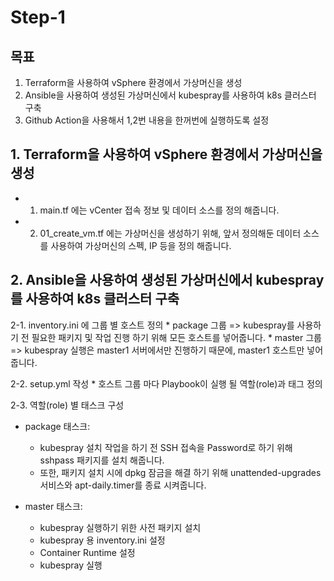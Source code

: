 # Step-1

## 목표 
1. Terraform을 사용하여 vSphere 환경에서 가상머신을 생성
2. Ansible을 사용하여 생성된 가상머신에서 kubespray를 사용하여 k8s 클러스터 구축
3. Github Action을 사용해서 1,2번 내용을 한꺼번에 실행하도록 설정

## 1. Terraform을 사용하여 vSphere 환경에서 가상머신을 생성

* 1. main.tf 에는 vCenter 접속 정보 및 데이터 소스를 정의 해줍니다.
* 2. 01_create_vm.tf 에는 가상머신을 생성하기 위해, 앞서 정의해둔 데이터 소스를 사용하여 가상머신의 스펙, IP 등을 정의 해줍니다.

## 2. Ansible을 사용하여 생성된 가상머신에서 kubespray를 사용하여 k8s 클러스터 구축

2-1. inventory.ini 에 그룹 별 호스트 정의
    * package 그룹 => kubespray를 사용하기 전 필요한 패키지 및 작업 진행 하기 위해 모든 호스트를 넣어줍니다.
    * master 그룹 => kubespray 실행은 master1 서버에서만 진행하기 때문에, master1 호스트만 넣어줍니다.

2-2. setup.yml 작성
    * 호스트 그룹 마다 Playbook이 실행 될 역할(role)과 태그 정의

2-3. 역할(role) 별 태스크 구성
* package 태스크:
    * kubespray 설치 작업을 하기 전 SSH 접속을 Password로 하기 위해 sshpass 패키지를 설치 해줍니다.
    * 또한, 패키지 설치 시에 dpkg 잠금을 해결 하기 위해 unattended-upgrades 서비스와 apt-daily.timer를 종료 시켜줍니다.

* master 태스크:
    * kubespray 실행하기 위한 사전 패키지 설치
    * kubespray 용 inventory.ini 설정
    * Container Runtime 설정
    * kubespray 실행